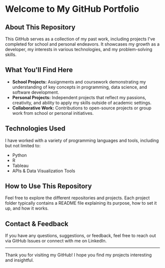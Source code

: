 # Welcome to My GitHub Portfolio

## About This Repository
This GitHub serves as a collection of my past work, including projects I've completed for school and personal endeavors. It showcases my growth as a developer, my interests in various technologies, and my problem-solving skills.

## What You'll Find Here
- **School Projects:** Assignments and coursework demonstrating my understanding of key concepts in programming, data science, and software development.
- **Personal Projects:** Independent projects that reflect my passions, creativity, and ability to apply my skills outside of academic settings.
- **Collaborative Work:** Contributions to open-source projects or group work from school or personal initiatives.

## Technologies Used
I have worked with a variety of programming languages and tools, including but not limited to:
- Python
- R
- Tableau
- APIs & Data Visualization Tools

## How to Use This Repository
Feel free to explore the different repositories and projects. Each project folder typically contains a README file explaining its purpose, how to set it up, and how it works.

## Contact & Feedback
If you have any questions, suggestions, or feedback, feel free to reach out via GitHub Issues or connect with me on LinkedIn.

---

Thank you for visiting my GitHub! I hope you find my projects interesting and insightful.

